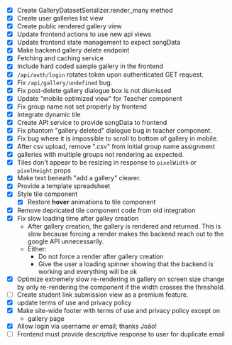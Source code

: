 - [x] Create GalleryDatasetSerializer.render_many method
- [x] Create user galleries list view
- [x] Create public rendered gallery view
- [x] Update frontend actions to use new api views
- [x] Update frontend state management to expect songData
- [x] Make backend gallery delete endpoint
- [x] Fetching and caching service
- [x] Include hard coded sample gallery in the frontend
- [x] `/api/auth/login` rotates token upon authenticated GET request.
- [x] Fix `/api/gallery/undefined` bug.
- [x] Fix post-delete gallery dialogue box is not dismissed
- [x] Update "mobile optimized view" for Teacher component
- [x] Fix group name not set properly by frontend
- [x] Integrate dynamic tile
- [x] Create API service to provide songData to frontend
- [x] Fix phantom "gallery deleted" dialogue bug in teacher component.
- [x] Fix bug where it is impossible to scroll to bottom of gallery in mobile.
- [x] After csv upload, remove ".csv" from initial group name assignment
- [x] galleries with multiple groups not rendering as expected.
- [x] Tiles don't appear to be resizing in response to `pixelWidth` or
      `pixelHeight` props
- [x] Make text beneath "add a gallery" clearer.
- [x] Provide a template spreadsheet
- [x] Style tile component
  - [x] Restore **hover** animations to tile component
- [x] Remove depricated tile component code from old integration
- [x] Fix slow loading time after galley creation
  - After gallery creation, the gallery is rendered and returned. This is
    slow because forcing a render makes the backend reach out to the google API
    unnecessarily.
  - Either:
    - Do not force a render after gallery creation
    - Give the user a loading spinner showing that the backend is working
      and everything will be ok
- [x] Optimize extremely slow re-rendering in gallery on screen size change
      by only re-rendering the component if the width crosses the threshold.
- [ ] Create student link submission view as a premium feature.
- [x] update terms of use and privacy policy
- [x] Make site-wide footer with terms of use and privacy policy except on
  - gallery page
- [x] Allow login via username _or_ email; thanks João!
- [ ] Frontend must provide descriptive response to user for duplicate email
